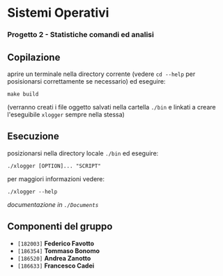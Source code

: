 # Sistemi Operativi

### Progetto 2 - Statistiche comandi ed analisi

## Copilazione

aprire un terminale nella directory corrente (vedere `cd --help` per posisionarsi correttamente se necessario) ed eseguire:

```
make build
```

(verranno creati i file oggetto salvati nella cartella `./bin` e linkati a creare l'eseguibile `xlogger` sempre nella stessa)

## Esecuzione

posizionarsi nella directory locale `./bin` ed eseguire:

```
./xlogger [OPTION]... "SCRIPT"
```

per maggiori informazioni vedere:

```
./xlogger --help
```

_documentazione in `./Documents`_


## Componenti del gruppo
- `[182003]` **Federico Favotto**
- `[186354]` **Tommaso Bonomo**
- `[186520]` **Andrea Zanotto**
- `[186633]` **Francesco Cadei**
